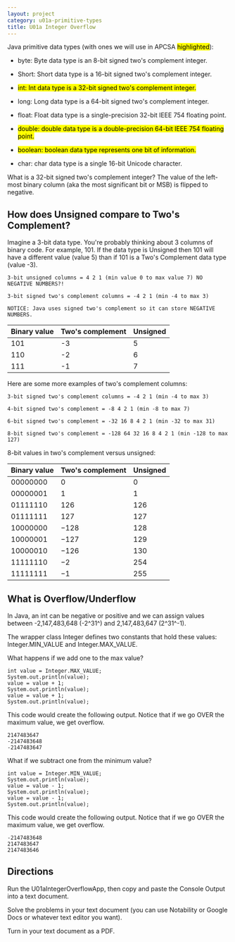 ```yaml
---
layout: project
category: u01a-primitive-types
title: U01a Integer Overflow
---
```


Java primitive data types (with ones we will use in APCSA <mark>highlighted</mark>):

  - byte: Byte data type is an 8-bit signed two's complement integer.

  - Short: Short data type is a 16-bit signed two's complement integer.

  - <mark>int: Int data type is a 32-bit signed two's complement integer.</mark>

  - long: Long data type is a 64-bit signed two's complement integer.

  - float: Float data type is a single-precision 32-bit IEEE 754 floating point.

  - <mark>double: double data type is a double-precision 64-bit IEEE 754 floating point.</mark>

  - <mark>boolean: boolean data type represents one bit of information.</mark>

  - char: char data type is a single 16-bit Unicode character.

What is a 32-bit signed two's complement integer? The value of the left-most binary column (aka the most significant bit or MSB) is flipped to negative.

## How does Unsigned compare to Two's Complement?

Imagine a 3-bit data type. You're probably thinking about 3 columns of binary code. For example, 101. If the data type is Unsigned then 101 will have a different value (value 5) than if 101 is a Two's Complement data type (value -3).

```
3-bit unsigned columns = 4 2 1 (min value 0 to max value 7) NO NEGATIVE NUMBERS?!

3-bit signed two's complement columns = -4 2 1 (min -4 to max 3)

NOTICE: Java uses signed two's complement so it can store NEGATIVE NUMBERS.

```


|Binary value|Two's complement|Unsigned|
|--- |--- |--- |
| 101 | -3 | 5 |
| 110 | -2 | 6 |
| 111 | -1 | 7 |

Here are some more examples of two's complement columns:

```
3-bit signed two's complement columns = -4 2 1 (min -4 to max 3)

4-bit signed two's complement = -8 4 2 1 (min -8 to max 7)

6-bit signed two's complement = -32 16 8 4 2 1 (min -32 to max 31)

8-bit signed two's complement = -128 64 32 16 8 4 2 1 (min -128 to max 127)
```

8-bit values in two's complement versus unsigned:

|Binary value|Two's complement|Unsigned|
|--- |--- |--- |
|00000000|0|0|
|00000001|1|1|
|01111110|126|126|
|01111111|127|127|
|10000000|−128|128|
|10000001|−127|129|
|10000010|−126|130|
|11111110|−2|254|
|11111111|−1|255|


## What is Overflow/Underflow

In Java, an int can be negative or positive and we can assign values between -2,147,483,648 (-2^31^) and 2,147,483,647 (2^31^-1).

The wrapper class Integer defines two constants that hold these values: Integer.MIN_VALUE and Integer.MAX_VALUE.

What happens if we add one to the max value?
```
int value = Integer.MAX_VALUE;
System.out.println(value);
value = value + 1;
System.out.println(value);
value = value + 1;
System.out.println(value);
```
This code would create the following output. Notice that if we go OVER the maximum value, we get overflow.
```
2147483647
-2147483648
-2147483647
```

What if we subtract one from the minimum value?
```
int value = Integer.MIN_VALUE;
System.out.println(value);
value = value - 1;
System.out.println(value);
value = value - 1;
System.out.println(value);
```
This code would create the following output. Notice that if we go OVER the maximum value, we get overflow.
```
-2147483648
2147483647
2147483646
```


## Directions

  Run the U01aIntegerOverflowApp, then copy and paste the Console Output into a text document. 

  Solve the problems in your text document (you can use Notability or Google Docs or whatever text editor you want).

  Turn in your text document as a PDF.


